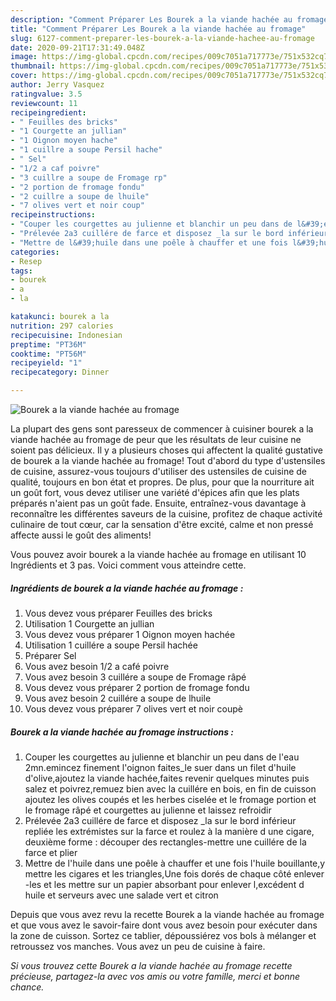 ```yaml
---
description: "Comment Préparer Les Bourek a la viande hachée au fromage"
title: "Comment Préparer Les Bourek a la viande hachée au fromage"
slug: 6127-comment-preparer-les-bourek-a-la-viande-hachee-au-fromage
date: 2020-09-21T17:31:49.048Z
image: https://img-global.cpcdn.com/recipes/009c7051a717773e/751x532cq70/bourek-a-la-viande-hachee-au-fromage-photo-principale-de-la-recette.jpg
thumbnail: https://img-global.cpcdn.com/recipes/009c7051a717773e/751x532cq70/bourek-a-la-viande-hachee-au-fromage-photo-principale-de-la-recette.jpg
cover: https://img-global.cpcdn.com/recipes/009c7051a717773e/751x532cq70/bourek-a-la-viande-hachee-au-fromage-photo-principale-de-la-recette.jpg
author: Jerry Vasquez
ratingvalue: 3.5
reviewcount: 11
recipeingredient:
- " Feuilles des bricks"
- "1 Courgette an jullian"
- "1 Oignon moyen hache"
- "1 cuillre a soupe Persil hache"
- " Sel"
- "1/2 a caf poivre"
- "3 cuillre a soupe de Fromage rp"
- "2 portion de fromage fondu"
- "2 cuillre a soupe de lhuile"
- "7 olives vert et noir coup"
recipeinstructions:
- "Couper les courgettes au julienne et blanchir un peu dans de l&#39;eau 2mn.emincez finement l&#39;oignon faites_le suer dans un filet d&#39;huile d&#39;olive,ajoutez la viande hachée,faites revenir quelques minutes puis salez et poivrez,remuez bien avec la cuillére en bois, en fin de cuisson ajoutez les olives coupés et les herbes ciselée et le fromage portion et le fromage râpé et courgettes au julienne et laissez refroidir"
- "Prélevée 2a3 cuillére de farce et disposez _la sur le bord inférieur repliée les extrémistes sur la farce et roulez à la manière d une cigare, deuxième forme : découper des rectangles-mettre une cuillére de la farce et plier"
- "Mettre de l&#39;huile dans une poêle à chauffer et une fois l&#39;huile bouillante,y mettre les cigares et les triangles,Une fois dorés de chaque côté enlever -les et les mettre sur un papier absorbant pour enlever l,excédent d huile et serveurs avec une salade vert et citron"
categories:
- Resep
tags:
- bourek
- a
- la

katakunci: bourek a la 
nutrition: 297 calories
recipecuisine: Indonesian
preptime: "PT36M"
cooktime: "PT56M"
recipeyield: "1"
recipecategory: Dinner

---
```



![Bourek a la viande hachée au fromage](https://img-global.cpcdn.com/recipes/009c7051a717773e/751x532cq70/bourek-a-la-viande-hachee-au-fromage-photo-principale-de-la-recette.jpg)

La plupart des gens sont paresseux de commencer à cuisiner bourek a la viande hachée au fromage de peur que les résultats de leur cuisine ne soient pas délicieux. Il y a plusieurs choses qui affectent la qualité gustative de bourek a la viande hachée au fromage! Tout d'abord du type d'ustensiles de cuisine, assurez-vous toujours d'utiliser des ustensiles de cuisine de qualité, toujours en bon état et propres. De plus, pour que la nourriture ait un goût fort, vous devez utiliser une variété d'épices afin que les plats préparés n'aient pas un goût fade. Ensuite, entraînez-vous davantage à reconnaître les différentes saveurs de la cuisine, profitez de chaque activité culinaire de tout cœur, car la sensation d'être excité, calme et non pressé affecte aussi le goût des aliments!

<!--inarticleads1-->

Vous pouvez avoir bourek a la viande hachée au fromage en utilisant 10 Ingrédients et 3 pas. Voici comment vous atteindre cette.

##### Ingrédients de bourek a la viande hachée au fromage :

1. Vous devez vous préparer  Feuilles des bricks
1. Utilisation 1 Courgette an jullian
1. Vous devez vous préparer 1 Oignon moyen hachée
1. Utilisation 1 cuillére a soupe Persil hachée
1. Préparer  Sel
1. Vous avez besoin 1/2 a café poivre
1. Vous avez besoin 3 cuillére a soupe de Fromage râpé
1. Vous devez vous préparer 2 portion de fromage fondu
1. Vous avez besoin 2 cuillére a soupe de lhuile
1. Vous devez vous préparer 7 olives vert et noir coupè




<!--inarticleads2-->

##### Bourek a la viande hachée au fromage instructions :

1. Couper les courgettes au julienne et blanchir un peu dans de l&#39;eau 2mn.emincez finement l&#39;oignon faites_le suer dans un filet d&#39;huile d&#39;olive,ajoutez la viande hachée,faites revenir quelques minutes puis salez et poivrez,remuez bien avec la cuillére en bois, en fin de cuisson ajoutez les olives coupés et les herbes ciselée et le fromage portion et le fromage râpé et courgettes au julienne et laissez refroidir
1. Prélevée 2a3 cuillére de farce et disposez _la sur le bord inférieur repliée les extrémistes sur la farce et roulez à la manière d une cigare, deuxième forme : découper des rectangles-mettre une cuillére de la farce et plier
1. Mettre de l&#39;huile dans une poêle à chauffer et une fois l&#39;huile bouillante,y mettre les cigares et les triangles,Une fois dorés de chaque côté enlever -les et les mettre sur un papier absorbant pour enlever l,excédent d huile et serveurs avec une salade vert et citron




<!--inarticleads1-->

<p>
Depuis que vous avez revu la recette Bourek a la viande hachée au fromage et que vous avez le savoir-faire dont vous avez besoin pour exécuter dans la zone de cuisson. Sortez ce tablier, dépoussiérez vos bols à mélanger et retroussez vos manches. Vous avez un peu de cuisine à faire.
</p>

<p>
<i>Si vous trouvez cette Bourek a la viande hachée au fromage recette précieuse, partagez-la avec vos amis ou votre famille, merci et bonne chance.</i>
</p>
